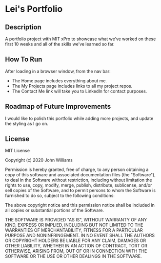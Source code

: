 # Lei's Portfolio

## Description 

A portfolio project with MIT xPro to showcase what we’ve worked on these first 10 weeks and all of the skills we’ve learned so far. 

## How To Run

After loading in a browser window, from the nav bar:
* The Home page includes everything about me.
* The My Projects page includes links to all my project repos.
* The Contact Me link will take you to LinkedIn for contact purposes. 

## Roadmap of Future Improvements

I would like to polish this portfolio while adding more projects, and update the styling as I go on.

## License

MIT License

Copyright (c) 2020 John Williams

Permission is hereby granted, free of charge, to any person obtaining a copy
of this software and associated documentation files (the "Software"), to deal
in the Software without restriction, including without limitation the rights
to use, copy, modify, merge, publish, distribute, sublicense, and/or sell
copies of the Software, and to permit persons to whom the Software is
furnished to do so, subject to the following conditions:

The above copyright notice and this permission notice shall be included in all
copies or substantial portions of the Software.

THE SOFTWARE IS PROVIDED "AS IS", WITHOUT WARRANTY OF ANY KIND, EXPRESS OR
IMPLIED, INCLUDING BUT NOT LIMITED TO THE WARRANTIES OF MERCHANTABILITY,
FITNESS FOR A PARTICULAR PURPOSE AND NONINFRINGEMENT. IN NO EVENT SHALL THE
AUTHORS OR COPYRIGHT HOLDERS BE LIABLE FOR ANY CLAIM, DAMAGES OR OTHER
LIABILITY, WHETHER IN AN ACTION OF CONTRACT, TORT OR OTHERWISE, ARISING FROM,
OUT OF OR IN CONNECTION WITH THE SOFTWARE OR THE USE OR OTHER DEALINGS IN THE
SOFTWARE.
